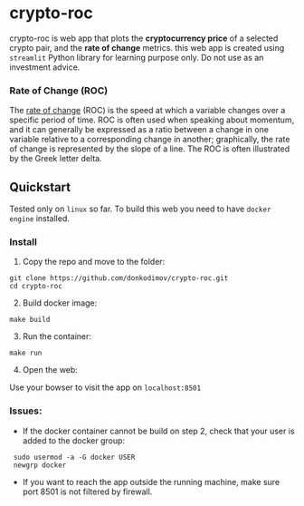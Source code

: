 # crypto-roc

crypto-roc is web app that plots the **cryptocurrency price** of a selected crypto pair, and the **rate of change** metrics.
this web app is created using `streamlit` Python library for learning purpose only. 
Do not use as an investment advice. 

### Rate of Change (ROC)

The [rate of change](https://www.investopedia.com/terms/r/rateofchange.asp) (ROC) is the speed at which a variable changes over a specific period of time. ROC is often used when speaking about momentum, and it can generally be expressed as a ratio between a change in one variable relative to a corresponding change in another; graphically, the rate of change is represented by the slope of a line. The ROC is often illustrated by the Greek letter delta.

Quickstart
-------------

Tested only on `linux` so far.
To build this web you need to have `docker engine` installed. 

### Install
1. Copy the repo and move to the folder:
 ```
 git clone https://github.com/donkodimov/crypto-roc.git
 cd crypto-roc
 ```
   
2. Build docker image:
````
make build
````

3. Run the container:
```
make run
```

4. Open the web:
 
Use your bowser to visit the app on `localhost:8501`




### Issues:

* If the docker container cannot be build on step 2, check that your user is added to the docker group:

```
 sudo usermod -a -G docker USER
 newgrp docker
```

* If you want to reach the app outside the running machine, make sure port 8501 is not filtered by firewall.
